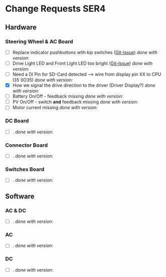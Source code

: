 # Change Requests SER4
## Hardware
### Steering Wheel & AC Board
- [ ] Replace indicator pushbuttons with kip switches ([Git-Issue](https://github.com/SolarEnergyRacers/solar_car_control_system_v3/issues/10))
  *done with version:* 
- [ ] Drive Light LED and Front Light LED too bright ([Git-Issue](https://github.com/SolarEnergyRacers/solar_car_control_system_v3/issues/11))
  *done with version:* 
- [ ] Need a DI Pin for SD-Card detected --> wire from display pin XX to CPU I35 (IO35)
  *done with version:* 
- [x] How we signal the drive direction to the driver (Driver Display?)
  *done with version:* 
- [ ] Battery On/Off - feedback missing
  *done with version:* 
- [ ] PV On/Off - switch **and** feedback missing
  *done with version:* 
- [ ] Motor current missing
  *done with version:* 

### DC Board

- [ ] .
  *done with version:* 

### Connector Board

- [ ] .
  *done with version:* 

### Switches Board

- [ ] .
  *done with version:* 

## Software

### AC & DC

- [ ] .
  *done with version:* 

### AC

- [ ] .
  *done with version:* 

### DC

- [ ] .
  *done with version:* 
